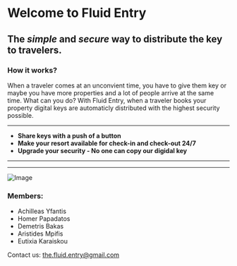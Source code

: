 # Welcome to **Fluid Entry**

## The ***simple*** and ***secure*** way to **distribute** the key to travelers.

### How it works?

When a traveler comes at an unconvient time, you have to give them key or maybe you have more properties and a lot of people arrive at the same time. What can you do?
With Fluid Entry, when a traveler books your property digital keys are automaticly distributed with the highest security possible.


***

- **Share keys with a push of a button**
- **Make your resort available for check-in and check-out 24/7**
- **Upgrade your security - No one can copy our digidal key**

***
***

![Image](https://images.pexels.com/photos/279810/pexels-photo-279810.jpeg?auto=compress&cs=tinysrgb&h=750&w=1260)


### Members:
- Achilleas Yfantis
- Homer Papadatos
- Demetris Bakas
- Aristides Mpifis
- Eutixia Karaiskou

Contact us: <the.fluid.entry@gmail.com>
